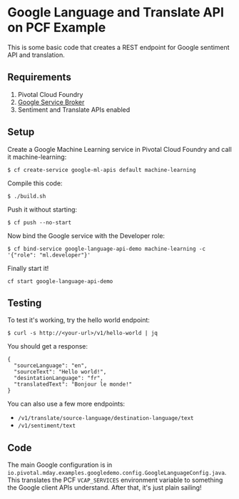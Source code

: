 # Google Language and Translate API on PCF Example
This is some basic code that creates a REST endpoint for Google sentiment API and translation.

## Requirements
1. Pivotal Cloud Foundry
2. [Google Service Broker](https://docs.pivotal.io/partners/gcp-sb/index.html)
3. Sentiment and Translate APIs enabled

## Setup
Create a Google Machine Learning service in Pivotal Cloud Foundry and call it machine-learning:
```
$ cf create-service google-ml-apis default machine-learning
```
Compile this code:
```
$ ./build.sh
```
Push it without starting:
```
$ cf push --no-start
```
Now bind the Google service with the Developer role:
```
$ cf bind-service google-language-api-demo machine-learning -c '{"role": "ml.developer"}'
```
Finally start it!
```
cf start google-language-api-demo
```

## Testing
To test it's working, try the hello world endpoint:
```
$ curl -s http://<your-url>/v1/hello-world | jq
```
You should get a response:
```
{
  "sourceLanguage": "en",
  "sourceText": "Hello world!",
  "desintationLanguage": "fr",
  "translatedText": "Bonjour le monde!"
}
```

You can also use a few more endpoints:

* `/v1/translate/source-language/destination-language/text`
* `/v1/sentiment/text`

## Code
The main Google configuration is in `io.pivotal.mday.examples.googledemo.config.GoogleLanguageConfig.java`. This translates the PCF `VCAP_SERVICES` environment variable to something the Google client APIs understand. After that, it's just plain sailing!
